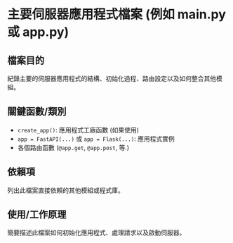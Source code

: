# 主要伺服器應用程式檔案 (例如 main.py 或 app.py)

## 檔案目的

紀錄主要的伺服器應用程式的結構、初始化過程、路由設定以及如何整合其他模組。

## 關鍵函數/類別

- `create_app()`: 應用程式工廠函數 (如果使用)
- `app = FastAPI(...)` 或 `app = Flask(...)`: 應用程式實例
- 各個路由函數 (`@app.get`, `@app.post`, 等.)

## 依賴項

列出此檔案直接依賴的其他模組或程式庫。

## 使用/工作原理

簡要描述此檔案如何初始化應用程式、處理請求以及啟動伺服器。 